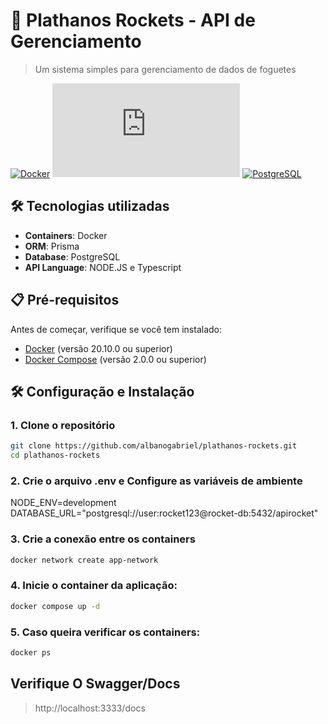 # 🚀 Plathanos Rockets - API de Gerenciamento

> Um sistema simples para gerenciamento de dados de foguetes

[![Docker](https://img.shields.io/badge/Docker-✓-blue?logo=docker)](https://docker.com)
[![Node.js](https://img.shields.io/badge/Node.js-✓-green?logo=node.js)](https://nodejs.org)
[![PostgreSQL](https://img.shields.io/badge/PostgreSQL-✓-blue?logo=postgresql)](https://postgresql.org)

## 🛠️ Tecnologias utilizadas

- **Containers**: Docker
- **ORM**: Prisma
- **Database**: PostgreSQL
- **API Language**: NODE.JS e Typescript

## 📋 Pré-requisitos

Antes de começar, verifique se você tem instalado:

- [Docker](https://www.docker.com/) (versão 20.10.0 ou superior)
- [Docker Compose](https://docs.docker.com/compose/) (versão 2.0.0 ou superior)

## 🛠️ Configuração e Instalação

### 1. Clone o repositório

```bash
git clone https://github.com/albanogabriel/plathanos-rockets.git
cd plathanos-rockets
```

### 2. Crie o arquivo .env e Configure as variáveis de ambiente

NODE_ENV=development
DATABASE_URL="postgresql://user:rocket123@rocket-db:5432/apirocket"

### 3. Crie a conexão entre os containers

```bash
docker network create app-network
```

### 4. Inicie o container da aplicação:

```bash
docker compose up -d
```

### 5. Caso queira verificar os containers:

```bash
docker ps
```

## Verifique O Swagger/Docs

> http://localhost:3333/docs
